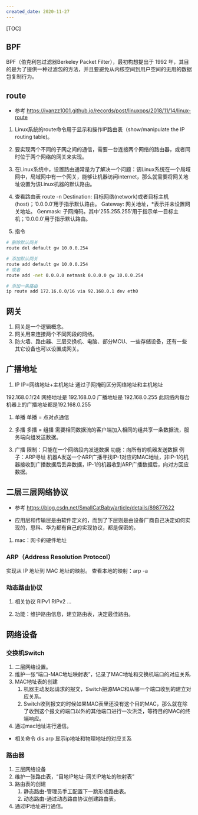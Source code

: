 ```yaml
---
created_date: 2020-11-27
---
```


[TOC]

## BPF

BPF（伯克利包过滤器Berkeley Packet Filter），最初构想提出于 1992 年，其目的是为了提供一种过滤包的方法，并且要避免从内核空间到用户空间的无用的数据包复制行为。

## route

- 参考
  https://ivanzz1001.github.io/records/post/linuxops/2018/11/14/linux-route

1. Linux系统的route命令用于显示和操作IP路由表（show/manipulate the IP routing table)。

2. 要实现两个不同的子网之间的通信，需要一台连接两个网络的路由器，或者同时位于两个网络的网关来实现。

3. 在Linux系统中，设置路由通常是为了解决一个问题：该Linux系统在一个局域网中，局域网中有一个网关，能够让机器访问internet，那么就需要将网关地址设置为该Linux机器的默认路由。

4. 查看路由表 route -n
   Destination: 目标网络(network)或者目标主机(host)；’0.0.0.0’用于指示默认路由。
   Gateway: 网关地址，\*表示并未设置网关地址。
   Genmask: 子网掩码。其中’255.255.255’用于指示单一目标主机；’0.0.0.0’用于指示默认路由。

5. 指令

```bash
# 删除默认网关
route del default gw 10.0.0.254 

# 添加默认网关
route add default gw 10.0.0.254 
# 或者
route add -net 0.0.0.0 netmask 0.0.0.0 gw 10.0.0.254

# 添加一条路由
ip route add 172.16.0.0/16 via 92.168.0.1 dev eth0
```

## 网关

1. 网关是一个逻辑概念。
2. 网关用来连接两个不同网段的网络。
3. 防火墙、路由器、三层交换机、电脑、部分MCU、一些存储设备，还有一些其它设备也可以设置成网关。

## 广播地址

1. IP
   IP=网络地址+主机地址
   通过子网掩码区分网络地址和主机地址

192.168.0.1/24
网络地址是 192.168.0.0
广播地址是 192.168.0.255
此网络内每台机器上的广播地址都是192.168.0.255

1. 单播
   单播 = 点对点通信

2. 多播
   多播 = 组播
   需要相同数据流的客户端加入相同的组共享一条数据流，服务端向组发送数据。

3. 广播
   限制：只能在一个网络段内发送数据
   功能：向所有的机器发送数据
   例子：ARP寻址
   机器A发送一个ARP广播寻找IP-1对应的MAC地址，非IP-1的机器接收到广播数据后丢弃数据，IP-1的机器收到ARP广播数据后，向对方回应数据。

## 二层三层网络协议

- 参考
  https://blog.csdn.net/SmallCatBaby/article/details/89877622

- 应用层和传输层是由软件定义的，而到了下层则是由设备厂商自己决定如何实现的，思科、华为都有自己的实现协议，都是保密的。

1. mac：网卡的硬件地址

### ARP（Address Resolution Protocol）

实现从 IP 地址到 MAC 地址的映射。
查看本地的映射：arp -a

### 动态路由协议

1. 相关协议
   RIPv1 RIPv2 ...

2. 功能：维护路由信息，建立路由表，决定最佳路由。

## 网络设备

### 交换机Switch

1. 二层网络设置。
2. 维护一张“端口-MAC地址映射表”，记录了MAC地址和交换机端口的对应关系.
3. MAC地址表的创建
   1. 机器主动发起请求的报文，Switch把源MAC和从哪一个端口收到的建立对应关系。
   2. Switch收到报文的时候如果MAC表里还没有这个目的MAC，那么就在除了收到这个报文的端口以外的其他端口进行一次洪泛，等待目的MAC的终端响应。
4. 通过mac地址进行通信。

- 相关命令
  dis arp 显示ip地址和物理地址的对应关系

### 路由器

1. 三层网络设备
2. 维护一张路由表，“目地IP地址-网关IP地址的映射表”
3. 路由表的创建
   1. 静态路由-管理员手工配置下一跳形成路由表。
   2. 动态路由-通过动态路由协议创建路由表。
4. 通过IP地址进行通信。
